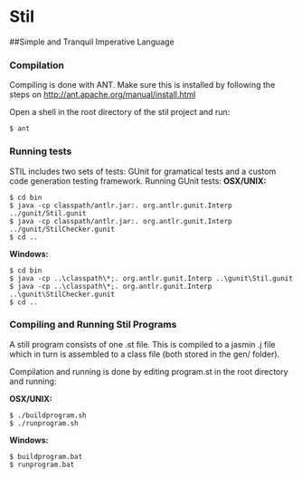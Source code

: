 Stil
==============
##Simple and Tranquil Imperative Language

### Compilation
Compiling is done with ANT. Make sure this is installed by following the steps on http://ant.apache.org/manual/install.html

Open a shell in the root directory of the stil project and run:
```
$ ant
```

### Running tests
STIL includes two sets of tests: GUnit for gramatical tests and a custom code generation testing framework.
Running GUnit tests:
__OSX/UNIX:__
```
$ cd bin
$ java -cp classpath/antlr.jar:. org.antlr.gunit.Interp ../gunit/Stil.gunit
$ java -cp classpath/antlr.jar:. org.antlr.gunit.Interp ../gunit/StilChecker.gunit
$ cd ..
```
__Windows:__
```
$ cd bin
$ java -cp ..\classpath\*;. org.antlr.gunit.Interp ..\gunit\Stil.gunit
$ java -cp ..\classpath\*;. org.antlr.gunit.Interp ..\gunit\StilChecker.gunit
$ cd ..
```
### Compiling and Running Stil Programs
A still program consists of one .st file. This is compiled to a jasmin .j file which in turn is assembled to a class file (both stored in the gen/ folder).

Compilation and running is done by editing program.st in the root directory and running:

__OSX/UNIX:__
```
$ ./buildprogram.sh
$ ./runprogram.sh
```
__Windows:__
```
$ buildprogram.bat
$ runprogram.bat
```
